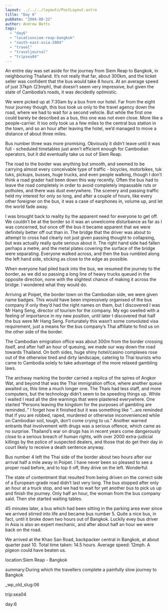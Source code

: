 ```yaml
---
layout: ../../../layouts/PostLayout.astro
title: "Day 6"
pubDate: "2004-08-22"
author: Andrew Betts
tags: 
  - "day6"
  - "locationsiem-reap-bangkok"
  - "south-east-asia-2004"
  - "travel"
  - "traveljournal"
  - "tripsea04"
---
```


An entire day was set aside for the journey from Siem Reap to Bangkok, in neighbouring Thailand. It’s not really that far, about 300km, and the ticket seller was confident that the bus would take 8 hours. At an average speed of just 37kph (23mph), that doesn’t seem very impressive, but given the state of Cambodia’s roads, it was decidedly optimistic.

We were picked up at 7:30am by a bus from our hotel. Far from the eight hour journey though, this bus took us only to the travel agency down the road, where we had to wait for a second vehicle. But while the first one could barely be described as a bus, this one was not even close. More like a people-carrier. It too only took us a few miles to the central bus station in the town, and so an hour after leaving the hotel, we’d managed to move a distance of about three miles.

Bus number three was more promising. Obviously it didn’t leave until it was full - scheduled timetables just aren’t efficient enough for Cambodian operators, but it did eventually take us out of Siem Reap.

The road to the border was anything but smooth, and seemed to be carrying almost every conceivable type of traffic - bicycles, motorbikes, tuk tuks, pickups, busses, huge trucks, and even people walking, though I don’t think a road grader had been down this way recently. Often the bus had to leave the road completely in order to avoid completely impassable ruts or potholes, and there was dust everywhere. The scenery and passing traffic held my interest for only so long, and after a couple of hours, like every other foreigner on the bus, it was a case of earphones in, volume up, and let the world fade away.

I was brought back to reality by the apparent need for everyone to get off. We couldn’t be at the border so it was an unwelcome disturbance as far as I was concerned, but once off the bus it became apparent that we were definitely better off out than in. The bridge that the driver was about to attempt to cross had clearly not just given passing thought to collapsing, but was actually really quite serious about it. The right hand side had fallen perhaps a metre, and the metal plates covering the surface of the bridge were separating. Everyone walked across, and then the bus rumbled along the left hand side, sticking as close to the edge as possible.

When everyone had piled back into the bus, we resumed the journey to the border, as we did so passing a long line of heavy trucks queued in the opposite direction, none with the slightest chance of making it across the bridge. I wondered what they would do.

Arriving at Poipet, the border town on the Cambodian side, we were given name badges. This would have been impressively organised of the bus company if only they’d had the right names on them, but I discovered I was Mr Hang Seng, director of tourism for the company. My ego swelled with a feeling of importance in my new position, until later I discovered that half the bus were Mr Hang Seng. Fortunately this wasn’t some convoluted visa requirement, just a means for the bus company’s Thai affiliate to find us on the other side of the border.

The Cambodian emigration office was about 300m from the border crossing itself, and after half an hour of queuing, we made our way down the road towards Thailand. On both sides, huge shiny hotel/casino complexes rose out of the otherwise tired and dirty landscape, catering to Thai tourists who came to Cambodia solely to take advantage of the more relaxed gambling laws.

The archway marking the border carried a replica of the spires of Angkor Wat, and beyond that was the Thai immigration office, where another queue awaited us, this time a much longer one. The Thais had less staff, and more computers, but the technology didn’t seem to be speeding things up. While I waited I read all the dire warnings that were plastered everywhere. One started “Persons leaving the kingdom for the purposes of gambling are reminded..” I forget how it finished but it was something like “…are reminded that if you are robbed, raped, murdered or otherwise inconvenienced while on Cambodian soil, tough, don’t come crying to us.” Another warned entrants that involvement with drugs was a serious offence, which came as no surprise. Thailand’s war on drugs has in recent years come dangerously close to a serious breach of human rights, with over 2000 extra-judicial killings by the police of suspected dealers, and those that do get their day in court likely to receive a death sentence anyway.

Bus number 4 left the Thai side of the border about two hours after our arrival half a mile away in Poipet. I have never been so pleased to see a proper road before, and to top it off, they drive on the left. Wonderful.

The state of contentment that resulted from being driven on the correct side of a European-grade road didn’t last very long. The bus stopped after only an hour at a truck stop, and we had to wait for yet another bus to pick us up and finish the journey. Only half an hour, the woman from the bus company said. Then she started waiting tables.

45 minutes later, a bus which had been sitting in the parking area ever since we arrived stirred into life and became bus number 5. Quite a nice bus, in fact, until it broke down two hours out of Bangkok. Luckily evey bus driver in Asia is also an expert mechanic, and after about half an hour we were back on the road.

We arrived at the Khao San Road, backpacker central in Bangkok, at about quarter past 10. Total time taken: 14.5 hours. Average speed: 12mph. A pigeon could have beaten us.

location:Siem Reap - Bangkok

summary:During which the travellers complete a painfully slow journey to Bangkok

\_wp\_old\_slug:06

trip:sea04

day:6
